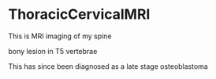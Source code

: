# ThoracicCervicalMRI
This is MRI imaging of my spine

bony lesion in T5 vertebrae 

This has since been diagnosed as a late stage osteoblastoma


